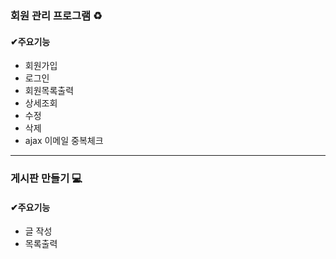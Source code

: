 ### 회원 관리 프로그램 ♻️
#### ✔주요기능
- 회원가입
- 로그인
- 회원목록출력
- 상세조회
- 수정
- 삭제
- ajax 이메일 중복체크

----------------------
### 게시판 만들기 💻

#### ✔주요기능
- 글 작성
- 목록출력

